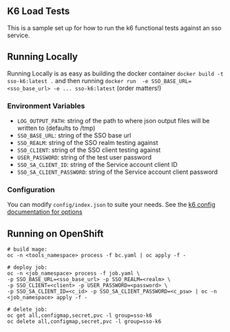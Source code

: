 ## K6 Load Tests

This is a sample set up for how to run the k6 functional tests against an sso service. 

## Running Locally

Running Locally is as easy as building the docker container `docker build -t sso-k6:latest .`
and then running `docker run  -e SSO_BASE_URL=<sso_base_url> -e ... sso-k6:latest` (order matters!)

### Environment Variables

- `LOG_OUTPUT_PATH`: string of the path to where json output files will be written to (defaults to /tmp)
- `SSO_BASE_URL`: string of the SSO base url
- `SSO_REALM`: string of the SSO realm testing against
- `SSO_CLIENT`: string of the SSO client testing against
- `USER_PASSWORD`: string of the test user password
- `SSO_SA_CLIENT_ID`: string of the Service account client ID
- `SSO_SA_CLIENT_PASSWORD`: string of the Service account client password


### Configuration

You can modify `config/index.json` to suite your needs. See the [k6 config documentation for options](https://k6.io/docs/using-k6/options)

## Running on OpenShift
```shell
# build mage:
oc -n <tools_namespace> process -f bc.yaml | oc apply -f -

# deploy job:
oc -n <job_namespace> process -f job.yaml \
-p SSO_BASE_URL=<sso_base_url> -p SSO_REALM=<realm> \
-p SSO_CLIENT=<client> -p USER_PASSWORD=<password> \
-p SSO_SA_CLIENT_ID=<c_id> -p SSO_SA_CLIENT_PASSWORD=<c_psw> | oc -n <job_namespace> apply -f -

# delete job:
oc get all,configmap,secret,pvc -l group=sso-k6
oc delete all,configmap,secret,pvc -l group=sso-k6
```
